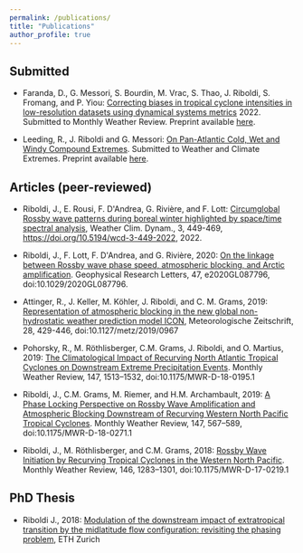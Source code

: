 ```yaml
---
permalink: /publications/
title: "Publications"
author_profile: true
---
```



Submitted
------------------------------

- Faranda, D., G. Messori, S. Bourdin, M. Vrac, S. Thao, J. Riboldi, S. Fromang, and P. Yiou: [Correcting biases in tropical cyclone intensities in low-resolution datasets using dynamical systems metrics](https://hal.archives-ouvertes.fr/hal-03631098) 2022. Submitted to Monthly Weather Review. Preprint available [here](https://hal.archives-ouvertes.fr/hal-03631098).

- Leeding, R., J. Riboldi and G. Messori: [On Pan-Atlantic Cold, Wet and Windy Compound Extremes](https://papers.ssrn.com/sol3/papers.cfm?abstract_id=4040707). Submitted to Weather and Climate Extremes. Preprint available [here](http://dx.doi.org/10.2139/ssrn.4040707). 

Articles (peer-reviewed)
------------------------------

-  Riboldi, J., E. Rousi, F. D'Andrea, G. Rivière, and F. Lott: [Circumglobal Rossby wave patterns during boreal winter highlighted by space/time spectral analysis](https://doi.org/10.5194/wcd-2021-59), Weather Clim. Dynam., 3, 449-469, https://doi.org/10.5194/wcd-3-449-2022, 2022. 

- Riboldi, J., F. Lott, F. D'Andrea, and G. Rivière, 2020: [On the linkage between Rossby wave phase speed, atmospheric blocking, and Arctic amplification](https://doi.org/10.1029/2020GL087796). Geophysical Research Letters, 47, e2020GL087796, doi:10.1029/2020GL087796.

- Attinger, R., J. Keller, M. Köhler, J. Riboldi, and C. M. Grams, 2019: [Representation of atmospheric blocking in the new global non-hydrostatic weather prediction model ICON](https://doi.org/10.1127/metz/2019/0967), Meteorologische Zeitschrift, 28, 429-446, doi:10.1127/metz/2019/0967

- Pohorsky, R., M. Röthlisberger, C.M. Grams, J. Riboldi, and O. Martius, 2019: [The Climatological Impact of Recurving North Atlantic Tropical Cyclones on Downstream Extreme Precipitation Events](https://doi.org/10.1175/MWR-D-18-0195.1). Monthly Weather Review, 147, 1513–1532, doi:10.1175/MWR-D-18-0195.1

- Riboldi, J., C.M. Grams, M. Riemer, and H.M. Archambault, 2019: [A Phase Locking Perspective on Rossby Wave Amplification and Atmospheric Blocking Downstream of Recurving Western North Pacific Tropical Cyclones](https://doi.org/10.1175/MWR-D-18-0271.1). Monthly Weather Review, 147, 567–589, doi:10.1175/MWR-D-18-0271.1

- Riboldi, J., M. Röthlisberger, and C.M. Grams, 2018: [Rossby Wave Initiation by Recurving Tropical Cyclones in the Western North Pacific](https://doi.org/10.1175/MWR-D-17-0219.1). Monthly Weather Review, 146, 1283–1301, doi:10.1175/MWR-D-17-0219.1


PhD Thesis
---------------

- Riboldi J., 2018: [Modulation of the downstream impact of extratropical transition by the midlatitude flow configuration: revisiting the phasing problem](https://www.research-collection.ethz.ch/handle/20.500.11850/288022), ETH Zurich
